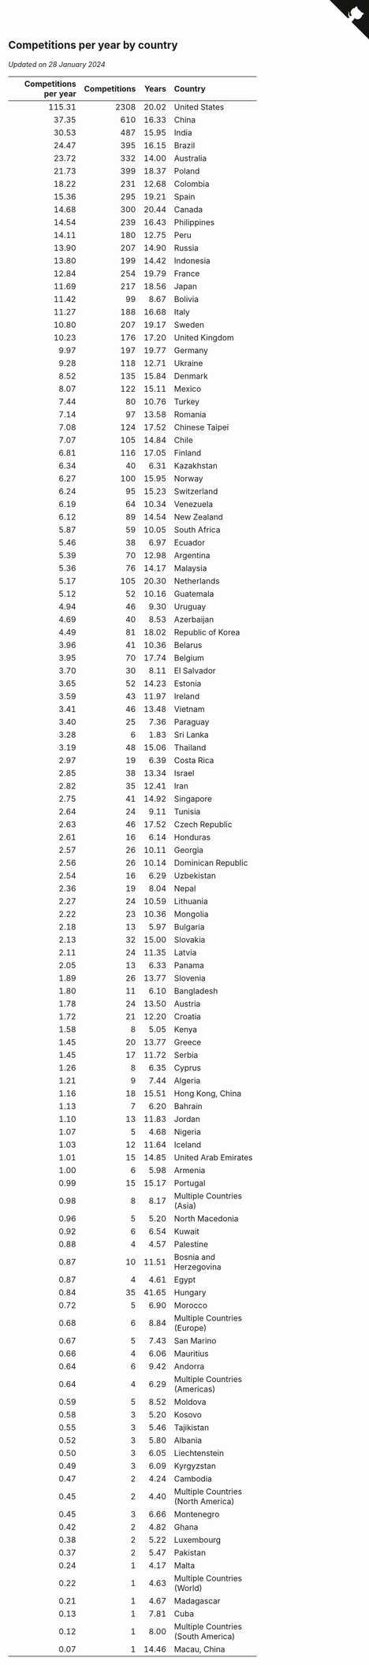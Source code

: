 ## Competitions per year by country

*Updated on 28 January 2024*

| Competitions per year | Competitions | Years | Country |
| ---: | ---: | ---: | :--- |
| 115.31 | 2308 | 20.02 | United States |
| 37.35 | 610 | 16.33 | China |
| 30.53 | 487 | 15.95 | India |
| 24.47 | 395 | 16.15 | Brazil |
| 23.72 | 332 | 14.00 | Australia |
| 21.73 | 399 | 18.37 | Poland |
| 18.22 | 231 | 12.68 | Colombia |
| 15.36 | 295 | 19.21 | Spain |
| 14.68 | 300 | 20.44 | Canada |
| 14.54 | 239 | 16.43 | Philippines |
| 14.11 | 180 | 12.75 | Peru |
| 13.90 | 207 | 14.90 | Russia |
| 13.80 | 199 | 14.42 | Indonesia |
| 12.84 | 254 | 19.79 | France |
| 11.69 | 217 | 18.56 | Japan |
| 11.42 | 99 | 8.67 | Bolivia |
| 11.27 | 188 | 16.68 | Italy |
| 10.80 | 207 | 19.17 | Sweden |
| 10.23 | 176 | 17.20 | United Kingdom |
| 9.97 | 197 | 19.77 | Germany |
| 9.28 | 118 | 12.71 | Ukraine |
| 8.52 | 135 | 15.84 | Denmark |
| 8.07 | 122 | 15.11 | Mexico |
| 7.44 | 80 | 10.76 | Turkey |
| 7.14 | 97 | 13.58 | Romania |
| 7.08 | 124 | 17.52 | Chinese Taipei |
| 7.07 | 105 | 14.84 | Chile |
| 6.81 | 116 | 17.05 | Finland |
| 6.34 | 40 | 6.31 | Kazakhstan |
| 6.27 | 100 | 15.95 | Norway |
| 6.24 | 95 | 15.23 | Switzerland |
| 6.19 | 64 | 10.34 | Venezuela |
| 6.12 | 89 | 14.54 | New Zealand |
| 5.87 | 59 | 10.05 | South Africa |
| 5.46 | 38 | 6.97 | Ecuador |
| 5.39 | 70 | 12.98 | Argentina |
| 5.36 | 76 | 14.17 | Malaysia |
| 5.17 | 105 | 20.30 | Netherlands |
| 5.12 | 52 | 10.16 | Guatemala |
| 4.94 | 46 | 9.30 | Uruguay |
| 4.69 | 40 | 8.53 | Azerbaijan |
| 4.49 | 81 | 18.02 | Republic of Korea |
| 3.96 | 41 | 10.36 | Belarus |
| 3.95 | 70 | 17.74 | Belgium |
| 3.70 | 30 | 8.11 | El Salvador |
| 3.65 | 52 | 14.23 | Estonia |
| 3.59 | 43 | 11.97 | Ireland |
| 3.41 | 46 | 13.48 | Vietnam |
| 3.40 | 25 | 7.36 | Paraguay |
| 3.28 | 6 | 1.83 | Sri Lanka |
| 3.19 | 48 | 15.06 | Thailand |
| 2.97 | 19 | 6.39 | Costa Rica |
| 2.85 | 38 | 13.34 | Israel |
| 2.82 | 35 | 12.41 | Iran |
| 2.75 | 41 | 14.92 | Singapore |
| 2.64 | 24 | 9.11 | Tunisia |
| 2.63 | 46 | 17.52 | Czech Republic |
| 2.61 | 16 | 6.14 | Honduras |
| 2.57 | 26 | 10.11 | Georgia |
| 2.56 | 26 | 10.14 | Dominican Republic |
| 2.54 | 16 | 6.29 | Uzbekistan |
| 2.36 | 19 | 8.04 | Nepal |
| 2.27 | 24 | 10.59 | Lithuania |
| 2.22 | 23 | 10.36 | Mongolia |
| 2.18 | 13 | 5.97 | Bulgaria |
| 2.13 | 32 | 15.00 | Slovakia |
| 2.11 | 24 | 11.35 | Latvia |
| 2.05 | 13 | 6.33 | Panama |
| 1.89 | 26 | 13.77 | Slovenia |
| 1.80 | 11 | 6.10 | Bangladesh |
| 1.78 | 24 | 13.50 | Austria |
| 1.72 | 21 | 12.20 | Croatia |
| 1.58 | 8 | 5.05 | Kenya |
| 1.45 | 20 | 13.77 | Greece |
| 1.45 | 17 | 11.72 | Serbia |
| 1.26 | 8 | 6.35 | Cyprus |
| 1.21 | 9 | 7.44 | Algeria |
| 1.16 | 18 | 15.51 | Hong Kong, China |
| 1.13 | 7 | 6.20 | Bahrain |
| 1.10 | 13 | 11.83 | Jordan |
| 1.07 | 5 | 4.68 | Nigeria |
| 1.03 | 12 | 11.64 | Iceland |
| 1.01 | 15 | 14.85 | United Arab Emirates |
| 1.00 | 6 | 5.98 | Armenia |
| 0.99 | 15 | 15.17 | Portugal |
| 0.98 | 8 | 8.17 | Multiple Countries (Asia) |
| 0.96 | 5 | 5.20 | North Macedonia |
| 0.92 | 6 | 6.54 | Kuwait |
| 0.88 | 4 | 4.57 | Palestine |
| 0.87 | 10 | 11.51 | Bosnia and Herzegovina |
| 0.87 | 4 | 4.61 | Egypt |
| 0.84 | 35 | 41.65 | Hungary |
| 0.72 | 5 | 6.90 | Morocco |
| 0.68 | 6 | 8.84 | Multiple Countries (Europe) |
| 0.67 | 5 | 7.43 | San Marino |
| 0.66 | 4 | 6.06 | Mauritius |
| 0.64 | 6 | 9.42 | Andorra |
| 0.64 | 4 | 6.29 | Multiple Countries (Americas) |
| 0.59 | 5 | 8.52 | Moldova |
| 0.58 | 3 | 5.20 | Kosovo |
| 0.55 | 3 | 5.46 | Tajikistan |
| 0.52 | 3 | 5.80 | Albania |
| 0.50 | 3 | 6.05 | Liechtenstein |
| 0.49 | 3 | 6.09 | Kyrgyzstan |
| 0.47 | 2 | 4.24 | Cambodia |
| 0.45 | 2 | 4.40 | Multiple Countries (North America) |
| 0.45 | 3 | 6.66 | Montenegro |
| 0.42 | 2 | 4.82 | Ghana |
| 0.38 | 2 | 5.22 | Luxembourg |
| 0.37 | 2 | 5.47 | Pakistan |
| 0.24 | 1 | 4.17 | Malta |
| 0.22 | 1 | 4.63 | Multiple Countries (World) |
| 0.21 | 1 | 4.67 | Madagascar |
| 0.13 | 1 | 7.81 | Cuba |
| 0.12 | 1 | 8.00 | Multiple Countries (South America) |
| 0.07 | 1 | 14.46 | Macau, China |


<a href="https://github.com/jonatanklosko/wca_statistics" class="github-corner" aria-label="View source on Github"><svg width="80" height="80" viewBox="0 0 250 250" style="fill:#151513; color:#fff; position: absolute; top: 0; border: 0; right: 0;" aria-hidden="true"><path d="M0,0 L115,115 L130,115 L142,142 L250,250 L250,0 Z"></path><path d="M128.3,109.0 C113.8,99.7 119.0,89.6 119.0,89.6 C122.0,82.7 120.5,78.6 120.5,78.6 C119.2,72.0 123.4,76.3 123.4,76.3 C127.3,80.9 125.5,87.3 125.5,87.3 C122.9,97.6 130.6,101.9 134.4,103.2" fill="currentColor" style="transform-origin: 130px 106px;" class="octo-arm"></path><path d="M115.0,115.0 C114.9,115.1 118.7,116.5 119.8,115.4 L133.7,101.6 C136.9,99.2 139.9,98.4 142.2,98.6 C133.8,88.0 127.5,74.4 143.8,58.0 C148.5,53.4 154.0,51.2 159.7,51.0 C160.3,49.4 163.2,43.6 171.4,40.1 C171.4,40.1 176.1,42.5 178.8,56.2 C183.1,58.6 187.2,61.8 190.9,65.4 C194.5,69.0 197.7,73.2 200.1,77.6 C213.8,80.2 216.3,84.9 216.3,84.9 C212.7,93.1 206.9,96.0 205.4,96.6 C205.1,102.4 203.0,107.8 198.3,112.5 C181.9,128.9 168.3,122.5 157.7,114.1 C157.9,116.9 156.7,120.9 152.7,124.9 L141.0,136.5 C139.8,137.7 141.6,141.9 141.8,141.8 Z" fill="currentColor" class="octo-body"></path></svg></a><style>.github-corner:hover .octo-arm{animation:octocat-wave 560ms ease-in-out}@keyframes octocat-wave{0%,100%{transform:rotate(0)}20%,60%{transform:rotate(-25deg)}40%,80%{transform:rotate(10deg)}}@media (max-width:500px){.github-corner:hover .octo-arm{animation:none}.github-corner .octo-arm{animation:octocat-wave 560ms ease-in-out}}</style>
